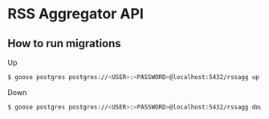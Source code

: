 # RSS Aggregator API

## How to run migrations

Up
```bash
$ goose postgres postgres://<USER>:<PASSWORD>@localhost:5432/rssagg up
```
Down
```bash
$ goose postgres postgres://<USER>:<PASSWORD>@localhost:5432/rssagg down
```